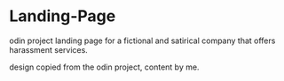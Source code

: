 # Landing-Page
odin project landing page for a fictional and satirical company that offers harassment services.

design copied from the odin project, content by me.
